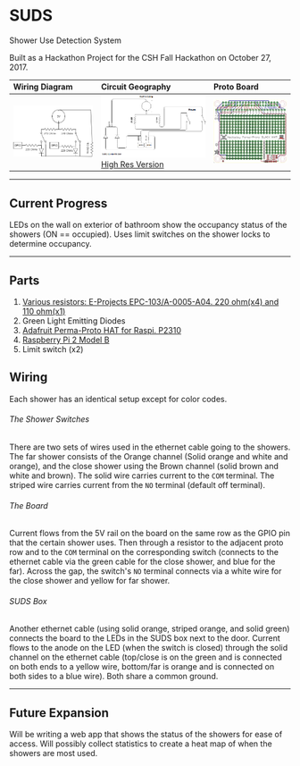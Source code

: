 # SUDS
Shower Use Detection System

Built as a Hackathon Project for the CSH Fall Hackathon on October 27, 2017.

| Wiring Diagram | Circuit Geography| Proto Board |
| :------------- | :------------- | :- |
| ![Wiring Diagram](https://github.com/SethGower/SUDS/raw/master/SUDS.png)|![Geography](https://github.com/SethGower/SUDS/raw/master/SUDS%20Geography.png)[High Res Version](https://github.com/SethGower/SUDS/blob/master/SUDS%20Geography%20(High%20Res).png)| ![Proto board, herein "The board"](https://github.com/SethGower/SUDS/raw/master/Proto%20Board%20Eagle%20Pic.png)|

-----

## Current Progress
LEDs on the wall on exterior of bathroom show the occupancy status of the showers (ON == occupied). Uses limit switches on the shower locks to determine occupancy.

----

## Parts
1. [Various resistors: E-Projects EPC-103/A-0005-A04. 220 ohm(x4) and 110 ohm(x1)](https://www.amazon.com/gp/product/B00E9YQQSS/ref=oh_aui_detailpage_o09_s00?ie=UTF8&psc=1)
2. Green Light Emitting Diodes
3. [Adafruit Perma-Proto HAT for Raspi. P2310](https://www.adafruit.com/product/2310)
4. [Raspberry Pi 2 Model B](https://www.raspberrypi.org/products/raspberry-pi-2-model-b/)
5. Limit switch (x2)

## Wiring

Each shower has an identical setup except for color codes.


###### The Shower Switches
There are two sets of wires used in the ethernet cable going to the showers. The far shower consists of the Orange channel (Solid orange and white and orange), and the close shower using the Brown channel (solid brown and white and brown). The solid wire carries current to the `COM` terminal. The striped wire carries current from the `NO` terminal (default off terminal).

###### The Board
Current flows from the 5V rail on the board on the same row as the GPIO pin that the certain shower uses. Then through a resistor to the adjacent proto row and to the `COM` terminal on the corresponding switch (connects to the ethernet cable via the green cable for the close shower, and blue for the far). Across the gap, the switch's `NO` terminal connects via a white wire for the close shower and yellow for far shower.

###### SUDS Box
Another ethernet cable (using solid orange, striped orange, and solid green) connects the board to the LEDs in the SUDS box next to the door. Current flows to the anode on the LED (when the switch is closed) through the solid channel on the ethernet cable (top/close is on the green and is connected on both ends to a yellow wire, bottom/far is orange and is connected on both sides to a blue wire). Both share a common ground.

----

## Future Expansion
Will be writing a web app that shows the status of the showers for ease of access. Will possibly collect statistics to create a heat map of when the showers are most used.
